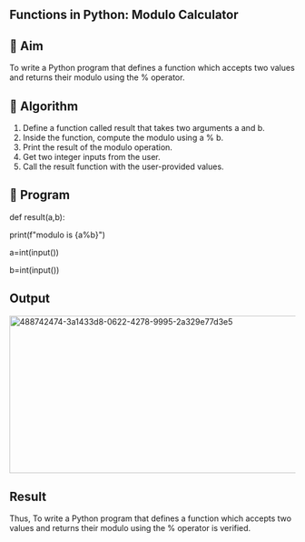 ## Functions in Python: Modulo Calculator
## 🎯 Aim
To write a Python program that defines a function which accepts two values and returns their modulo using the % operator.

## 🧠 Algorithm
1. Define a function called result that takes two arguments a and b.
2. Inside the function, compute the modulo using a % b.
3. Print the result of the modulo operation.
4. Get two integer inputs from the user.
5. Call the result function with the user-provided values.
## 🧾 Program
def result(a,b):

print(f"modulo is {a%b}")

a=int(input())

b=int(input())

## Output
<img width="1234" height="277" alt="488742474-3a1433d8-0622-4278-9995-2a329e77d3e5" src="https://github.com/user-attachments/assets/20350025-0c62-4965-8606-f6ae002b4a97" />

## Result

Thus, To write a Python program that defines a function which accepts two values and returns their modulo using the % operator is verified.

